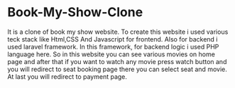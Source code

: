 # Book-My-Show-Clone
It is a clone of book my show website. To create this website i used various teck stack like Html,CSS And Javascript for frontend. Also  for backend i used laravel framework. In this framework, for backend logic i used PHP language here. So in this website you can see various movies on home page and after that if you want to watch any movie press watch button and you will redirect to seat booking page there you can select seat and movie. At last you will redirect to payment page.

